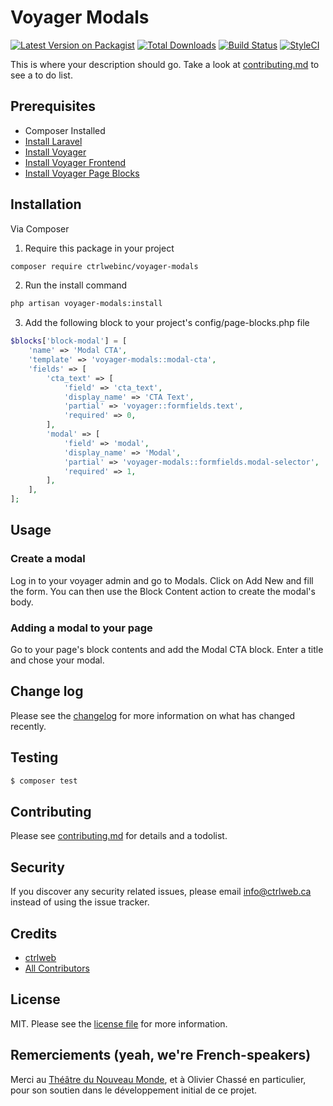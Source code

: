 # Voyager Modals

[![Latest Version on Packagist][ico-version]][link-packagist]
[![Total Downloads][ico-downloads]][link-downloads]
[![Build Status][ico-travis]][link-travis]
[![StyleCI][ico-styleci]][link-styleci]

This is where your description should go. Take a look at [contributing.md](contributing.md) to see a to do list.

## Prerequisites

- Composer Installed
- [Install Laravel](https://laravel.com/docs/installation)
- [Install Voyager](https://github.com/the-control-group/voyager)
- [Install Voyager Frontend](https://github.com/pvtl/voyager-frontend)
- [Install Voyager Page Blocks](https://github.com/pvtl/voyager-page-blocks)

## Installation

Via Composer

1. Require this package in your project
``` bash
composer require ctrlwebinc/voyager-modals
```
2. Run the install command
``` bash
php artisan voyager-modals:install
```
3. Add the following block to your project's config/page-blocks.php file
```php
$blocks['block-modal'] = [
    'name' => 'Modal CTA',
    'template' => 'voyager-modals::modal-cta',
    'fields' => [
        'cta_text' => [
            'field' => 'cta_text',
            'display_name' => 'CTA Text',
            'partial' => 'voyager::formfields.text',
            'required' => 0,
        ],
        'modal' => [
            'field' => 'modal',
            'display_name' => 'Modal',
            'partial' => 'voyager-modals::formfields.modal-selector',
            'required' => 1,
        ],
    ],
];

```

## Usage
### Create a modal
Log in to your voyager admin and go to Modals. Click on Add New and fill the form. You can then use the Block Content action to create the modal's body.

### Adding a modal to your page
Go to your page's block contents and add the Modal CTA block. Enter a title and chose your modal.  

## Change log

Please see the [changelog](changelog.md) for more information on what has changed recently.

## Testing

``` bash
$ composer test
```

## Contributing

Please see [contributing.md](contributing.md) for details and a todolist.

## Security

If you discover any security related issues, please email info@ctrlweb.ca instead of using the issue tracker.

## Credits

- [ctrlweb][link-author]
- [All Contributors][link-contributors]

## License

MIT. Please see the [license file](license.md) for more information.

## Remerciements (yeah, we're French-speakers)

Merci au [Théâtre du Nouveau Monde][link-tnm], et à Olivier Chassé en particulier, pour son soutien dans le 
développement initial de ce projet. 

[ico-version]: https://img.shields.io/packagist/v/ctrlwebinc/voyager-modals.svg?style=flat-square
[ico-downloads]: https://img.shields.io/packagist/dt/ctrlwebinc/voyager-modals.svg?style=flat-square
[ico-travis]: https://img.shields.io/travis/ctrlwebinc/voyager-modals/master.svg?style=flat-square
[ico-styleci]: https://styleci.io/repos/179335461/shield

[link-packagist]: https://packagist.org/packages/ctrlwebinc/voyager-modals
[link-downloads]: https://packagist.org/packages/ctrlwebinc/voyager-modals
[link-travis]: https://travis-ci.org/ctrlwebinc/voyager-modals
[link-styleci]: https://styleci.io/repos/179335461
[link-author]: https://github.com/ctrlwebinc
[link-contributors]: ../../contributors
[link-tnm]: https://www.tnm.qc.ca
